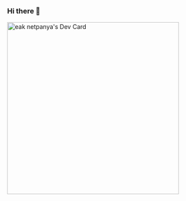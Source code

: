 ### Hi there 👋

<!--
**ilmsg/ilmsg** is a ✨ _special_ ✨ repository because its `README.md` (this file) appears on your GitHub profile.

Here are some ideas to get you started:

- 🔭 I’m currently working on ...
- 🌱 I’m currently learning ...
- 👯 I’m looking to collaborate on ...
- 🤔 I’m looking for help with ...
- 💬 Ask me about ...
- 📫 How to reach me: ...
- 😄 Pronouns: ...
- ⚡ Fun fact: ...
-->

<a href="https://app.daily.dev/ilmsg"><img src="https://api.daily.dev/devcards/eb6406a5975b4ca38c8430653512ad97.png?r=wsi" width="400" alt="eak netpanya's Dev Card"/></a>
